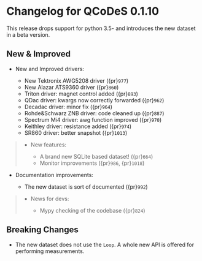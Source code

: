 # Changelog for QCoDeS 0.1.10

This release drops support for python 3.5- and introduces the new dataset in a beta version.

## New & Improved

- New and Improved drivers:

  - New Tektronix AWG5208 driver ({pr}`977`)
  - New Alazar ATS9360 driver ({pr}`860`)
  - Triton driver: magnet control added ({pr}`893`)
  - QDac driver: kwargs now correctly forwarded ({pr}`962`)
  - Decadac driver: minor fix ({pr}`964`)
  - Rohde&Schwarz ZNB driver: code cleaned up ({pr}`887`)
  - Spectrum Mi4 driver: awg function improved ({pr}`970`)
  - Keithley driver: resistance added ({pr}`974`)
  - SR860 driver: better snapshot ({pr}`1013`)

> - New features:
>
>   - A brand new SQLite based dataset! ({pr}`664`)
>   - Monitor improvements ({pr}`986`, {pr}`1018`)

- Documentation improvements:

  - The new dataset is sort of documented ({pr}`992`)

> - News for devs:
>
>   - Mypy checking of the codebase ({pr}`824`)

## Breaking Changes

- The new dataset does not use the `Loop`. A whole new API is offered for performing measurements.
